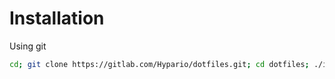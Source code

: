 # Installation

Using git

```bash
cd; git clone https://gitlab.com/Hypario/dotfiles.git; cd dotfiles; ./install.sh```
